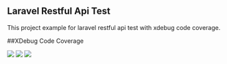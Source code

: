 

## Laravel Restful Api Test

This project example for laravel restful api test with xdebug code coverage.


##XDebug Code Coverage

![](http://recaicansiz.com/photos/laravel-restful-api-test/1.png)
![](http://recaicansiz.com/photos/laravel-restful-api-test/2.png)
![](http://recaicansiz.com/photos/laravel-restful-api-test/3.png)
